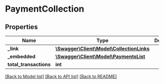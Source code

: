# PaymentCollection

## Properties
Name | Type | Description | Notes
------------ | ------------- | ------------- | -------------
**_link** | [**\Swagger\Client\Model\CollectionLinks**](CollectionLinks.md) |  | [optional] 
**_embedded** | [**\Swagger\Client\Model\PaymentsList**](PaymentsList.md) |  | [optional] 
**total_transactions** | **int** |  | [optional] 

[[Back to Model list]](../README.md#documentation-for-models) [[Back to API list]](../README.md#documentation-for-api-endpoints) [[Back to README]](../README.md)


